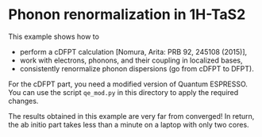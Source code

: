 # Phonon renormalization in 1H-TaS2

This example shows how to

* perform a cDFPT calculation [Nomura, Arita: PRB 92, 245108 (2015)],
* work with electrons, phonons, and their coupling in localized bases,
* consistently renormalize phonon dispersions (go from cDFPT to DFPT).

For the cDFPT part, you need a modified version of Quantum ESPRESSO. You can
use the script `qe_mod.py` in this directory to apply the required changes.

The results obtained in this example are very far from converged! In return,
the ab initio part takes less than a minute on a laptop with only two cores.
